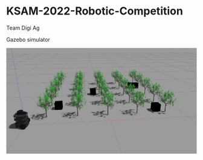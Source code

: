 # KSAM-2022-Robotic-Competition

Team Digi Ag

Gazebo simulator

![This is an image](images/gazebo1.jpg)
